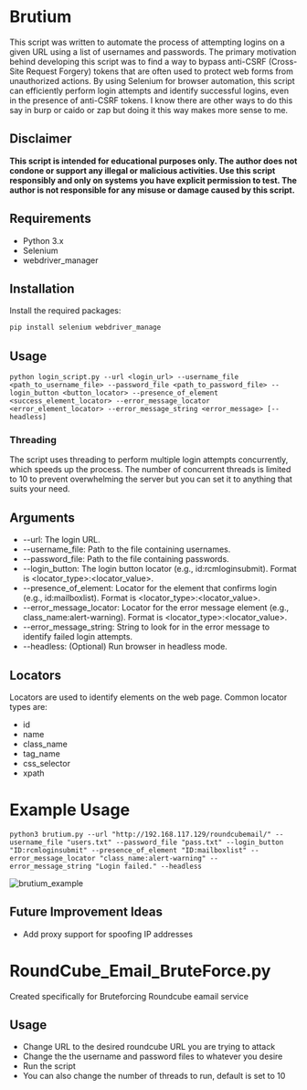 # Brutium

This script was written to automate the process of attempting logins on a given URL using a list of usernames and passwords. The primary motivation behind developing this script was to find a way to bypass anti-CSRF (Cross-Site Request Forgery) tokens that are often used to protect web forms from unauthorized actions. By using Selenium for browser automation, this script can efficiently perform login attempts and identify successful logins, even in the presence of anti-CSRF tokens. I know there are other ways to do this say in burp or caido or zap but doing it this way makes more sense to me. 

## Disclaimer

**This script is intended for educational purposes only. The author does not condone or support any illegal or malicious activities. Use this script responsibly and only on systems you have explicit permission to test. The author is not responsible for any misuse or damage caused by this script.**

## Requirements

- Python 3.x
- Selenium
- webdriver_manager

## Installation

Install the required packages:

```bash
pip install selenium webdriver_manage
```
## Usage
`python login_script.py --url <login_url> --username_file <path_to_username_file> --password_file <path_to_password_file> --login_button <button_locator> --presence_of_element <success_element_locator> --error_message_locator <error_element_locator> --error_message_string <error_message> [--headless]`

### Threading

The script uses threading to perform multiple login attempts concurrently, which speeds up the process. The number of concurrent threads is limited to 10 to prevent overwhelming the server but you can set it to anything that suits your need.

## Arguments
- --url: The login URL.
- --username_file: Path to the file containing usernames.
- --password_file: Path to the file containing passwords.
- --login_button: The login button locator (e.g., id:rcmloginsubmit). Format is <locator_type>:<locator_value>.
- --presence_of_element: Locator for the element that confirms login (e.g., id:mailboxlist). Format is <locator_type>:<locator_value>.
- --error_message_locator: Locator for the error message element (e.g., class_name:alert-warning). Format is <locator_type>:<locator_value>.
- --error_message_string: String to look for in the error message to identify failed login attempts.
- --headless: (Optional) Run browser in headless mode.

## Locators
Locators are used to identify elements on the web page. Common locator types are:

- id
- name
- class_name
- tag_name
- css_selector
- xpath

# Example Usage
`python3 brutium.py --url "http://192.168.117.129/roundcubemail/" --username_file "users.txt" --password_file "pass.txt" --login_button "ID:rcmloginsubmit" --presence_of_element "ID:mailboxlist" --error_message_locator "class_name:alert-warning" --error_message_string "Login failed." --headless`

![brutium_example](https://github.com/user-attachments/assets/32f07bde-fb70-4d33-a764-53d5b4d255ca)

## Future Improvement Ideas

- Add proxy support for spoofing IP addresses

# RoundCube_Email_BruteForce.py

Created specifically for Bruteforcing Roundcube eamail service

## Usage

- Change URL to the desired roundcube URL you are trying to attack
- Change the the username and password files to whatever you desire
- Run the script
- You can also change the number of threads to run, default is set to 10
